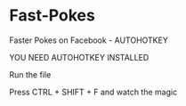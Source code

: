 # Fast-Pokes
Faster Pokes on Facebook - AUTOHOTKEY


YOU NEED AUTOHOTKEY INSTALLED

Run the file

Press CTRL + SHIFT + F and watch the magic
